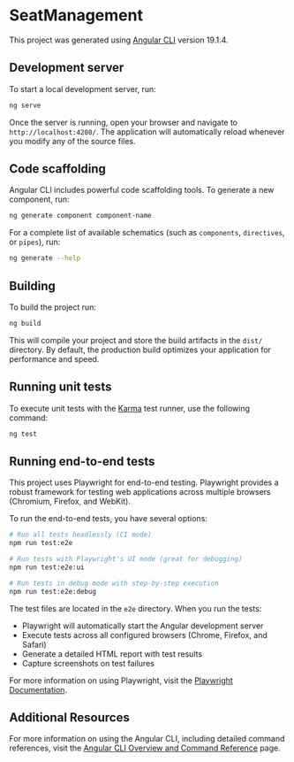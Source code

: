 # SeatManagement

This project was generated using [Angular CLI](https://github.com/angular/angular-cli) version 19.1.4.

## Development server

To start a local development server, run:

```bash
ng serve
```

Once the server is running, open your browser and navigate to `http://localhost:4200/`. The application will automatically reload whenever you modify any of the source files.

## Code scaffolding

Angular CLI includes powerful code scaffolding tools. To generate a new component, run:

```bash
ng generate component component-name
```

For a complete list of available schematics (such as `components`, `directives`, or `pipes`), run:

```bash
ng generate --help
```

## Building

To build the project run:

```bash
ng build
```

This will compile your project and store the build artifacts in the `dist/` directory. By default, the production build optimizes your application for performance and speed.

## Running unit tests

To execute unit tests with the [Karma](https://karma-runner.github.io) test runner, use the following command:

```bash
ng test
```

## Running end-to-end tests

This project uses Playwright for end-to-end testing. Playwright provides a robust framework for testing web applications across multiple browsers (Chromium, Firefox, and WebKit).

To run the end-to-end tests, you have several options:

```bash
# Run all tests headlessly (CI mode)
npm run test:e2e

# Run tests with Playwright's UI mode (great for debugging)
npm run test:e2e:ui

# Run tests in debug mode with step-by-step execution
npm run test:e2e:debug
```

The test files are located in the `e2e` directory. When you run the tests:
- Playwright will automatically start the Angular development server
- Execute tests across all configured browsers (Chrome, Firefox, and Safari)
- Generate a detailed HTML report with test results
- Capture screenshots on test failures

For more information on using Playwright, visit the [Playwright Documentation](https://playwright.dev/docs/intro).

## Additional Resources

For more information on using the Angular CLI, including detailed command references, visit the [Angular CLI Overview and Command Reference](https://angular.dev/tools/cli) page.
